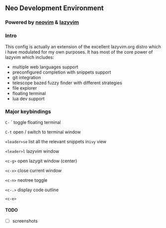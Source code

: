 ## Neo Development Environment

### Powered by [neovim](https://neovim.io) & [lazyvim](https://github.com/lazyvim/lazyvim)

### Intro

This config is actually an extension of the excellent lazyvim.org distro which i have modulated for my own purposes. It has most of the core power of lazyvim which includes:

- multiple web languages support
- preconfigured completion with snippets support
- git integration
- telescope bazed fuzzy finder with different strategies
- file explorer
- floating terminal
- lua dev support

### Major keybindings

`C-` ` toggle floating terminal

`C-t` open / switch to terminal window

`<leader>se` list all the relevant snippets in`ivy` view

`<leader>l` lazyvim window

`<c-g>` open lazygit window (center)

`<c-x>` close current window

`<c-n>` neotree toggle

`<c-.>` display code outline

`<c-e>`

#### TODO

- [ ] screenshots
